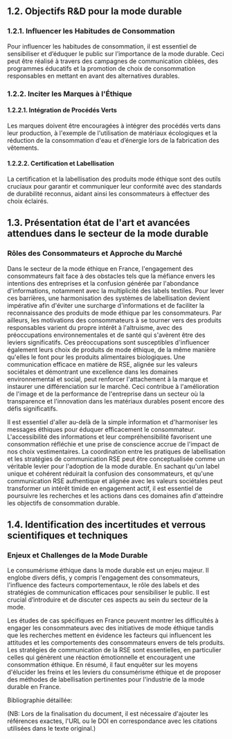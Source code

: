 ## 1.2. Objectifs R&D pour la mode durable

### 1.2.1. Influencer les Habitudes de Consommation

Pour influencer les habitudes de consommation, il est essentiel de sensibiliser et d’éduquer le public sur l’importance de la mode durable. Ceci peut être réalisé à travers des campagnes de communication ciblées, des programmes éducatifs et la promotion de choix de consommation responsables en mettant en avant des alternatives durables.

### 1.2.2. Inciter les Marques à l'Éthique

#### 1.2.2.1. Intégration de Procédés Verts

Les marques doivent être encouragées à intégrer des procédés verts dans leur production, à l'exemple de l'utilisation de matériaux écologiques et la réduction de la consommation d'eau et d’énergie lors de la fabrication des vêtements.

#### 1.2.2.2. Certification et Labellisation

La certification et la labellisation des produits mode éthique sont des outils cruciaux pour garantir et communiquer leur conformité avec des standards de durabilité reconnus, aidant ainsi les consommateurs à effectuer des choix éclairés.

## 1.3. Présentation état de l'art et avancées attendues dans le secteur de la mode durable

### Rôles des Consommateurs et Approche du Marché

Dans le secteur de la mode éthique en France, l'engagement des consommateurs fait face à des obstacles tels que la méfiance envers les intentions des entreprises et la confusion générée par l'abondance d'informations, notamment avec la multiplicité des labels textiles. Pour lever ces barrières, une harmonisation des systèmes de labellisation devient impérative afin d'éviter une surcharge d'informations et de faciliter la reconnaissance des produits de mode éthique par les consommateurs. Par ailleurs, les motivations des consommateurs à se tourner vers des produits responsables varient du propre intérêt à l'altruisme, avec des préoccupations environnementales et de santé qui s'avèrent être des leviers significatifs. Ces préoccupations sont susceptibles d'influencer également leurs choix de produits de mode éthique, de la même manière qu'elles le font pour les produits alimentaires biologiques. Une communication efficace en matière de RSE, alignée sur les valeurs sociétales et démontrant une excellence dans les domaines environnemental et social, peut renforcer l'attachement à la marque et instaurer une différenciation sur le marché. Ceci contribue à l'amélioration de l'image et de la performance de l'entreprise dans un secteur où la transparence et l'innovation dans les matériaux durables posent encore des défis significatifs.

Il est essentiel d'aller au-delà de la simple information et d'harmoniser les messages éthiques pour éduquer efficacement le consommateur. L'accessibilité des informations et leur compréhensibilité favorisent une consommation réfléchie et une prise de conscience accrue de l'impact de nos choix vestimentaires. La coordination entre les pratiques de labellisation et les stratégies de communication RSE peut être conceptualisée comme un véritable levier pour l'adoption de la mode durable. En sachant qu'un label unique et cohérent réduirait la confusion des consommateurs, et qu'une communication RSE authentique et alignée avec les valeurs sociétales peut transformer un intérêt timide en engagement actif, il est essentiel de poursuivre les recherches et les actions dans ces domaines afin d'atteindre les objectifs de consommation durable.

## 1.4. Identification des incertitudes et verrous scientifiques et techniques

### Enjeux et Challenges de la Mode Durable

Le consumérisme éthique dans la mode durable est un enjeu majeur. Il englobe divers défis, y compris l'engagement des consommateurs, l'influence des facteurs comportementaux, le rôle des labels et des stratégies de communication efficaces pour sensibiliser le public. Il est crucial d’introduire et de discuter ces aspects au sein du secteur de la mode.

Les études de cas spécifiques en France peuvent montrer les difficultés à engager les consommateurs avec des initiatives de mode éthique tandis que les recherches mettent en évidence les facteurs qui influencent les attitudes et les comportements des consommateurs envers de tels produits. Les stratégies de communication de la RSE sont essentielles, en particulier celles qui génèrent une réaction émotionnelle et encouragent une consommation éthique. En résumé, il faut enquêter sur les moyens d'élucider les freins et les leviers du consumérisme éthique et de proposer des méthodes de labellisation pertinentes pour l'industrie de la mode durable en France.

Bibliographie détaillée:

(NB: Lors de la finalisation du document, il est nécessaire d'ajouter les références exactes, l'URL ou le DOI en correspondance avec les citations utilisées dans le texte original.)
